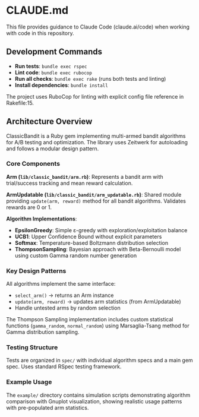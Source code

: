 # CLAUDE.md

This file provides guidance to Claude Code (claude.ai/code) when working with code in this repository.

## Development Commands

- **Run tests**: `bundle exec rspec`
- **Lint code**: `bundle exec rubocop`
- **Run all checks**: `bundle exec rake` (runs both tests and linting)
- **Install dependencies**: `bundle install`

The project uses RuboCop for linting with explicit config file reference in Rakefile:15.

## Architecture Overview

ClassicBandit is a Ruby gem implementing multi-armed bandit algorithms for A/B testing and optimization. The library uses Zeitwerk for autoloading and follows a modular design pattern.

### Core Components

**Arm (`lib/classic_bandit/arm.rb`)**: Represents a bandit arm with trial/success tracking and mean reward calculation.

**ArmUpdatable (`lib/classic_bandit/arm_updatable.rb`)**: Shared module providing `update(arm, reward)` method for all bandit algorithms. Validates rewards are 0 or 1.

**Algorithm Implementations**:
- **EpsilonGreedy**: Simple ε-greedy with exploration/exploitation balance
- **UCB1**: Upper Confidence Bound without explicit parameters  
- **Softmax**: Temperature-based Boltzmann distribution selection
- **ThompsonSampling**: Bayesian approach with Beta-Bernoulli model using custom Gamma random number generation

### Key Design Patterns

All algorithms implement the same interface:
- `select_arm()` → returns an Arm instance
- `update(arm, reward)` → updates arm statistics (from ArmUpdatable)
- Handle untested arms by random selection

The Thompson Sampling implementation includes custom statistical functions (`gamma_random`, `normal_random`) using Marsaglia-Tsang method for Gamma distribution sampling.

### Testing Structure

Tests are organized in `spec/` with individual algorithm specs and a main gem spec. Uses standard RSpec testing framework.

### Example Usage

The `example/` directory contains simulation scripts demonstrating algorithm comparison with Gnuplot visualization, showing realistic usage patterns with pre-populated arm statistics.